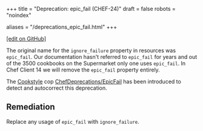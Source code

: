 +++
title = "Deprecation: epic_fail (CHEF-24)"
draft = false
robots = "noindex"


aliases = "/deprecations_epic_fail.html"
+++

[\[edit on GitHub\]](https://github.com/chef/chef-web-docs/blob/master/content/deprecations_epic_fail.md)

The original name for the `ignore_failure` property in resources was
`epic_fail`. Our documentation hasn't referred to `epic_fail` for years
and out of the 3500 cookbooks on the Supermarket only one uses
`epic_fail`. In Chef Client 14 we will remove the `epic_fail` property
entirely.

The [Cookstyle](/workstation/cookstyle/) cop
[ChefDeprecations/EpicFail](https://github.com/chef/cookstyle/blob/master/docs/cops_chefdeprecations.md#chefdeprecationsepicfail)
has been introduced to detect and autocorrect this deprecation.

## Remediation

Replace any usage of `epic_fail` with `ignore_failure`.
